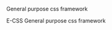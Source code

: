 General purpose css framework

<p><a href-"scss/styles.css" target="_blank">E-CSS General purpose css framework</a></p>

